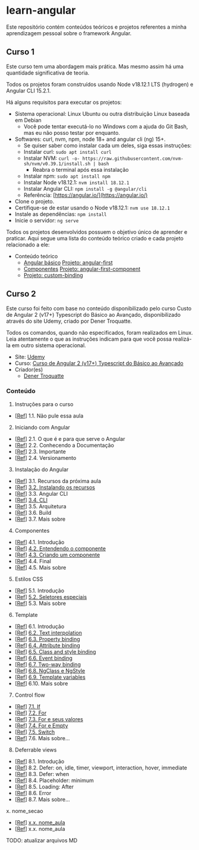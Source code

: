 # learn-angular

Este repositório contém conteúdos teóricos e projetos referentes a minha aprendizagem pessoal sobre o framework Angular.

## Curso 1

Este curso tem uma abordagem mais prática. Mas mesmo assim há uma quantidade significativa de teoria.

Todos os projetos foram construídos usando Node v18.12.1 LTS (hydrogen) e Angular CLI 15.2.1.

Há alguns requisitos para executar os projetos:

- Sistema operacional: Linux Ubuntu ou outra distribuição Linux baseada em Debian
  - Você pode tentar executá-lo no Windows com a ajuda do Git Bash, mas eu não posso testar por enquanto.
- Softwares: curl, nvm, npm, node 18+ and angular cli (ng) 15+.
  - Se quiser saber como instalar cada um deles, siga essas instruções:
  - Instalar curl: `sudo apt install curl`
  - Instalar NVM: `curl -o- https://raw.githubusercontent.com/nvm-sh/nvm/v0.39.1/install.sh | bash`
    - Reabra o terminal após essa instalação
  - Instalar npm: `sudo apt install npm`
  - Instalar Node v18.12.1: `nvm install 18.12.1`
  - Instalar Angular CLI: `npm install -g @angular/cli`
  - Referência: [https://angular.io/](https://angular.io/)
- Clone o projeto.
- Certifique-se de estar usando o Node v18.12.1: `nvm use 18.12.1`
- Instale as dependências: `npm install`
- Inicie o servidor: `ng serve`

Todos os projetos desenvolvidos possuem o objetivo único de aprender e praticar. Aqui segue uma lista do conteúdo teórico criado e cada projeto relacionado a ele:

- Conteúdo teórico
  - [Angular básico](./course_01/docs/01_angular_basics.md) [Projeto: angular-first](./course_01/angular-first/)
  - [Componentes](./course_01/docs/02_components.md) [Projeto: angular-first-component](./course_01/angular-first-component/)
  - [](xxx) [Projeto: custom-binding](./course_01/custom-binding/)


## Curso 2

Este curso foi feito com base no conteúdo disponibilizado pelo curso Custo de Angular 2 (v17+) Typescript do Básico ao Avançado, disponibilizado através do site Udemy, criado por Dener Troquatte.

Todos os comandos, quando não especificados, foram realizados em Linux. Leia atentamente o que as instruções indicam para que você possa realizá-la em outro sistema operacional.

- Site: [Udemy](https://www.udemy.com/)
- Curso: [Curso de Angular 2 (v17+) Typescript do Básico ao Avançado](https://www.udemy.com/course/curso-de-angular/)
- Criador(es)
  - [Dener Troquatte](https://www.udemy.com/user/dener-troquatte-3/)

### Conteúdo

1. Instruções para o curso
  - \[[Ref](https://www.udemy.com/course/curso-de-angular/learn/lecture/41072048)\] 1.1. Não pule essa aula

2. Iniciando com Angular
  - \[[Ref](https://www.udemy.com/course/curso-de-angular/learn/lecture/41056556)\] 2.1. O que é e para que serve o Angular
  - \[[Ref](https://www.udemy.com/course/curso-de-angular/learn/lecture/41056568)\] 2.2. Conhecendo a Documentação
  - \[[Ref](https://www.udemy.com/course/curso-de-angular/learn/lecture/41056534)\] 2.3. Importante
  - \[[Ref](https://www.udemy.com/course/curso-de-angular/learn/lecture/41056574)\] 2.4. Versionamento

3. Instalação do Angular
  - \[[Ref](https://www.udemy.com/course/curso-de-angular/learn/lecture/41056580)\] 3.1. Recursos da próxima aula
  - \[[Ref](https://www.udemy.com/course/curso-de-angular/learn/lecture/41056620)\] [3.2. Instalando os recursos](arquivomd)
  - \[[Ref](https://www.udemy.com/course/curso-de-angular/learn/lecture/41056628)\] 3.3. Angular CLI
  - \[[Ref](https://www.udemy.com/course/curso-de-angular/learn/lecture/41056638)\] [3.4. CLI](arquiovmd)
  - \[[Ref](https://www.udemy.com/course/curso-de-angular/learn/lecture/41056642)\] 3.5. Arquitetura
  - \[[Ref](https://www.udemy.com/course/curso-de-angular/learn/lecture/41056648)\] 3.6. Build
  - \[[Ref](https://www.udemy.com/course/curso-de-angular/learn/lecture/41057646)\] 3.7. Mais sobre

4. Componentes
  - \[[Ref](https://www.udemy.com/course/curso-de-angular/learn/lecture/41056658)\] 4.1. Introdução
  - \[[Ref](https://www.udemy.com/course/curso-de-angular/learn/lecture/41056660)\] [4.2. Entendendo o componente](arquivomd)
  - \[[Ref](https://www.udemy.com/course/curso-de-angular/learn/lecture/41056662)\] [4.3. Criando um componente](arquivomd)
  - \[[Ref](https://www.udemy.com/course/curso-de-angular/learn/lecture/41056668)\] 4.4. Final
  - \[[Ref](https://www.udemy.com/course/curso-de-angular/learn/lecture/41057808)\] 4.5. Mais sobre

5. Estilos CSS
  - \[[Ref](https://www.udemy.com/course/curso-de-angular/learn/lecture/41056674)\] 5.1. Introdução
  - \[[Ref](https://www.udemy.com/course/curso-de-angular/learn/lecture/41056680)\] [5.2. Seletores especiais](arquivomd)
  - \[[Ref](https://www.udemy.com/course/curso-de-angular/learn/lecture/41057850)\] 5.3. Mais sobre

6. Template
  - \[[Ref](https://www.udemy.com/course/curso-de-angular/learn/lecture/41056686)\] 6.1. Introdução
  - \[[Ref](https://www.udemy.com/course/curso-de-angular/learn/lecture/41056688)\] [6.2. Text interpolation](arquivomd)
  - \[[Ref](https://www.udemy.com/course/curso-de-angular/learn/lecture/41056692)\] [6.3. Property binding](arquivomd)
  - \[[Ref](https://www.udemy.com/course/curso-de-angular/learn/lecture/41056698)\] [6.4. Attribute binding](arquivomd)
  - \[[Ref](https://www.udemy.com/course/curso-de-angular/learn/lecture/41056706)\] [6.5. Class and style binding](arquivomd)
  - \[[Ref](https://www.udemy.com/course/curso-de-angular/learn/lecture/41056710)\] [6.6. Event binding](arquivomd)
  - \[[Ref](https://www.udemy.com/course/curso-de-angular/learn/lecture/41056714)\] [6.7. Two-way binding](arquivomd)
  - \[[Ref](https://www.udemy.com/course/curso-de-angular/learn/lecture/41056720)\] [6.8. NgClass e NgStyle](arquivomd)
  - \[[Ref](https://www.udemy.com/course/curso-de-angular/learn/lecture/41056726)\] [6.9. Template variables](arquivomd)
  - \[[Ref](https://www.udemy.com/course/curso-de-angular/learn/lecture/41057892)\] 6.10. Mais sobre

7. Control flow
  - \[[Ref](https://www.udemy.com/course/curso-de-angular/learn/lecture/41056736)\] [7.1. If](arquivomd)
  - \[[Ref](https://www.udemy.com/course/curso-de-angular/learn/lecture/41056742)\] [7.2. For](arquivomd)
  - \[[Ref](https://www.udemy.com/course/curso-de-angular/learn/lecture/41056748)\] [7.3. For e seus valores](arquivomd)
  - \[[Ref](https://www.udemy.com/course/curso-de-angular/learn/lecture/41056752)\] [7.4. For e Empty](arquivomd)
  - \[[Ref](https://www.udemy.com/course/curso-de-angular/learn/lecture/41056758)\] [7.5. Switch](arquivomd)
  - \[[Ref](https://www.udemy.com/course/curso-de-angular/learn/lecture/41057922)\] 7.6. Mais sobre...

8. Deferrable views
  - \[[Ref](https://www.udemy.com/course/curso-de-angular/learn/lecture/41056874)\] 8.1. Introdução
  - \[[Ref](https://www.udemy.com/course/curso-de-angular/learn/lecture/41056878)\] 8.2. Defer: on, idle, timer, viewport, interaction, hover, immediate
  - \[[Ref](https://www.udemy.com/course/curso-de-angular/learn/lecture/41056880)\] 8.3. Defer: when
  - \[[Ref](https://www.udemy.com/course/curso-de-angular/learn/lecture/41056888)\] 8.4. Placeholder: minimum
  - \[[Ref](https://www.udemy.com/course/curso-de-angular/learn/lecture/41056894)\] 8.5. Loading: After
  - \[[Ref](https://www.udemy.com/course/curso-de-angular/learn/lecture/41056902)\] 8.6. Error
  - \[[Ref](https://www.udemy.com/course/curso-de-angular/learn/lecture/41057922)\] 8.7. Mais sobre...

x. nome_secao
  - \[[Ref](link)\] [x.x. nome_aula](arquivomd)
  - \[[Ref](link)\] x.x. nome_aula

TODO: atualizar arquivos MD